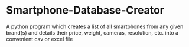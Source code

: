 # Smartphone-Database-Creator
A python program which creates a list of all smartphones from any given brand(s) and details their price, weight, cameras, resolution, etc. into a convenient csv or excel file
